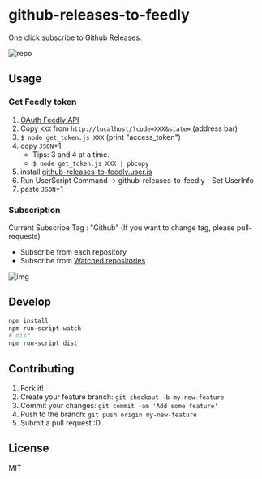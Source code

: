 # github-releases-to-feedly

One click subscribe to Github Releases.

![repo](http://take.ms/2bbce)

## Usage

### Get Feedly token

1. [OAuth Feedly API](https://cloud.feedly.com/v3/auth/auth?client_id=feedly&redirect_uri=http://localhost&scope=https://cloud.feedly.com/subscriptions&response_type=code&migrate=false)
2. Copy `XXX` from `http://localhost/?code=XXX&state=` (address bar)
3. `$ node get_token.js XXX` (print "access_token")
4. copy `JSON`*1
    * Tips: 3 and 4 at a time.
    * `$ node get_token.js XXX | pbcopy`
5. install [github-releases-to-feedly.user.js](https://raw.githubusercontent.com/azu/github-releases-to-feedly/master/github-releases-to-feedly.user.js)
6. Run UserScript Command -> github-releases-to-feedly - Set UserInfo
7. paste `JSON`*1

### Subscription

Current Subscribe Tag : "Github"
(If you want to change tag, please pull-requests)

* Subscribe from each repository
* Subscribe from [Watched repositories](https://github.com/watching "Watched repositories")

![img](http://take.ms/qDycP)

## Develop

```sh
npm install
npm run-script watch
# dist
npm run-script dist
```

## Contributing

1. Fork it!
2. Create your feature branch: `git checkout -b my-new-feature`
3. Commit your changes: `git commit -am 'Add some feature'`
4. Push to the branch: `git push origin my-new-feature`
5. Submit a pull request :D

## License

MIT